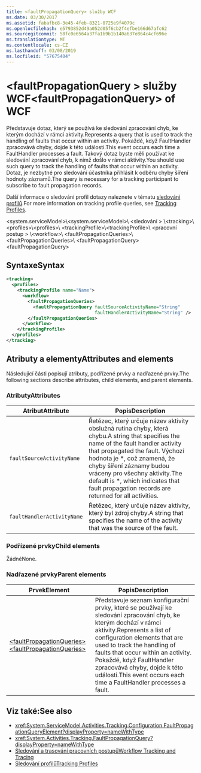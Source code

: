 ```yaml
---
title: <faultPropagationQuery> služby WCF
ms.date: 03/30/2017
ms.assetid: fabafbc8-3e45-4feb-8321-0725e9f4079c
ms.openlocfilehash: e5793852d49a052d05f6cb2f4efbe166d67afc62
ms.sourcegitcommit: 58fc0e6564a37fa1b9b1b140a637e864c4cf696e
ms.translationtype: MT
ms.contentlocale: cs-CZ
ms.lasthandoff: 03/08/2019
ms.locfileid: "57675404"
---
```

# <a name="faultpropagationquery-of-wcf"></a><span data-ttu-id="c922c-102">\<faultPropagationQuery > služby WCF</span><span class="sxs-lookup"><span data-stu-id="c922c-102">\<faultPropagationQuery> of WCF</span></span>

<span data-ttu-id="c922c-103">Představuje dotaz, který se používá ke sledování zpracování chyb, ke kterým dochází v rámci aktivity.</span><span class="sxs-lookup"><span data-stu-id="c922c-103">Represents a query that is used to track the handling of faults that occur within an activity.</span></span>  <span data-ttu-id="c922c-104">Pokaždé, když FaultHandler zpracovává chyby, dojde k této události.</span><span class="sxs-lookup"><span data-stu-id="c922c-104">This event occurs each time a FaultHandler processes a fault.</span></span> <span data-ttu-id="c922c-105">Takový dotaz byste měli používat ke sledování zpracování chyb, k nimž došlo v rámci aktivity.</span><span class="sxs-lookup"><span data-stu-id="c922c-105">You should use such query to track the handling of faults that occur within an activity.</span></span> <span data-ttu-id="c922c-106">Dotaz, je nezbytné pro sledování účastníka přihlásit k odběru chyby šíření hodnoty záznamů.</span><span class="sxs-lookup"><span data-stu-id="c922c-106">The query is necessary for a  tracking participant to subscribe to fault propagation records.</span></span>

<span data-ttu-id="c922c-107">Další informace o sledování profil dotazy naleznete v tématu [sledování profilů](../../../../../docs/framework/windows-workflow-foundation/tracking-profiles.md).</span><span class="sxs-lookup"><span data-stu-id="c922c-107">For more information on tracking profile queries, see [Tracking Profiles](../../../../../docs/framework/windows-workflow-foundation/tracking-profiles.md).</span></span>

<span data-ttu-id="c922c-108">\<system.serviceModel>\\</span><span class="sxs-lookup"><span data-stu-id="c922c-108">\<system.serviceModel>\\</span></span>
<span data-ttu-id="c922c-109">\<sledování > \\</span><span class="sxs-lookup"><span data-stu-id="c922c-109">\<tracking>\\</span></span>
<span data-ttu-id="c922c-110">\<profiles>\\</span><span class="sxs-lookup"><span data-stu-id="c922c-110">\<profiles>\\</span></span>
<span data-ttu-id="c922c-111">\<trackingProfile>\\</span><span class="sxs-lookup"><span data-stu-id="c922c-111">\<trackingProfile>\\</span></span>
<span data-ttu-id="c922c-112">\<pracovní postup > \\</span><span class="sxs-lookup"><span data-stu-id="c922c-112">\<workflow>\\</span></span>
<span data-ttu-id="c922c-113">\<faultPropagationQueries>\\</span><span class="sxs-lookup"><span data-stu-id="c922c-113">\<faultPropagationQueries>\\</span></span>
<span data-ttu-id="c922c-114">\<faultPropagationQuery></span><span class="sxs-lookup"><span data-stu-id="c922c-114">\<faultPropagationQuery></span></span>

## <a name="syntax"></a><span data-ttu-id="c922c-115">Syntaxe</span><span class="sxs-lookup"><span data-stu-id="c922c-115">Syntax</span></span>

```xml
<tracking>
  <profiles>
    <trackingProfile name="Name">
      <workflow>
        <faultPropagationQueries>
          <faultPropagationQuery faultSourceActivityName="String"
                                 faultHandlerActivityName="String" />
        </faultPropagationQueries>
      </workflow>
    </trackingProfile>
  </profiles>
</tracking>
```

## <a name="attributes-and-elements"></a><span data-ttu-id="c922c-116">Atributy a elementy</span><span class="sxs-lookup"><span data-stu-id="c922c-116">Attributes and elements</span></span>

<span data-ttu-id="c922c-117">Následující části popisují atributy, podřízené prvky a nadřazené prvky.</span><span class="sxs-lookup"><span data-stu-id="c922c-117">The following sections describe attributes, child elements, and parent elements.</span></span>

### <a name="attributes"></a><span data-ttu-id="c922c-118">Atributy</span><span class="sxs-lookup"><span data-stu-id="c922c-118">Attributes</span></span>

|<span data-ttu-id="c922c-119">Atribut</span><span class="sxs-lookup"><span data-stu-id="c922c-119">Attribute</span></span>|<span data-ttu-id="c922c-120">Popis</span><span class="sxs-lookup"><span data-stu-id="c922c-120">Description</span></span>|
|---------------|-----------------|
|`faultSourceActivityName`|<span data-ttu-id="c922c-121">Řetězec, který určuje název aktivity obslužná rutina chyby, která chybu.</span><span class="sxs-lookup"><span data-stu-id="c922c-121">A string that specifies the name of the fault handler activity that propagated the fault.</span></span> <span data-ttu-id="c922c-122">Výchozí hodnota je \*, což znamená, že chyby šíření záznamy budou vráceny pro všechny aktivity.</span><span class="sxs-lookup"><span data-stu-id="c922c-122">The default is \*, which indicates that fault propagation records are returned for all activities.</span></span>|
|`faultHandlerActivityName`|<span data-ttu-id="c922c-123">Řetězec, který určuje název aktivity, který byl zdroj chyby.</span><span class="sxs-lookup"><span data-stu-id="c922c-123">A string that specifies the name of the activity that was the source of the fault.</span></span>|

### <a name="child-elements"></a><span data-ttu-id="c922c-124">Podřízené prvky</span><span class="sxs-lookup"><span data-stu-id="c922c-124">Child elements</span></span>

<span data-ttu-id="c922c-125">Žádné</span><span class="sxs-lookup"><span data-stu-id="c922c-125">None.</span></span>

### <a name="parent-elements"></a><span data-ttu-id="c922c-126">Nadřazené prvky</span><span class="sxs-lookup"><span data-stu-id="c922c-126">Parent elements</span></span>

|<span data-ttu-id="c922c-127">Prvek</span><span class="sxs-lookup"><span data-stu-id="c922c-127">Element</span></span>|<span data-ttu-id="c922c-128">Popis</span><span class="sxs-lookup"><span data-stu-id="c922c-128">Description</span></span>|
|-------------|-----------------|
|[<span data-ttu-id="c922c-129">\<faultPropagationQueries></span><span class="sxs-lookup"><span data-stu-id="c922c-129">\<faultPropagationQueries></span></span>](faultpropagationqueries-of-wcf.md)|<span data-ttu-id="c922c-130">Představuje seznam konfigurační prvky, které se používají ke sledování zpracování chyb, ke kterým dochází v rámci aktivity.</span><span class="sxs-lookup"><span data-stu-id="c922c-130">Represents a list of configuration elements that are used to track the handling of faults that occur within an activity.</span></span>  <span data-ttu-id="c922c-131">Pokaždé, když FaultHandler zpracovává chyby, dojde k této události.</span><span class="sxs-lookup"><span data-stu-id="c922c-131">This event occurs each time a FaultHandler processes a fault.</span></span>|

## <a name="see-also"></a><span data-ttu-id="c922c-132">Viz také:</span><span class="sxs-lookup"><span data-stu-id="c922c-132">See also</span></span>

- <xref:System.ServiceModel.Activities.Tracking.Configuration.FaultPropagationQueryElement?displayProperty=nameWithType>
- <xref:System.Activities.Tracking.FaultPropagationQuery?displayProperty=nameWithType>
- [<span data-ttu-id="c922c-133">Sledování a trasování pracovních postupů</span><span class="sxs-lookup"><span data-stu-id="c922c-133">Workflow Tracking and Tracing</span></span>](../../../../../docs/framework/windows-workflow-foundation/workflow-tracking-and-tracing.md)
- [<span data-ttu-id="c922c-134">Sledování profilů</span><span class="sxs-lookup"><span data-stu-id="c922c-134">Tracking Profiles</span></span>](../../../../../docs/framework/windows-workflow-foundation/tracking-profiles.md)
